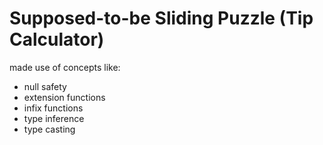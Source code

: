# Supposed-to-be Sliding Puzzle (Tip Calculator)

made use of concepts like:
- null safety
- extension functions
- infix functions
- type inference
- type casting
